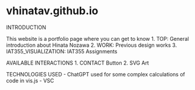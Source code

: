 # vhinatav.github.io


INTRODUCTION

This website is a portfolio page where you can get to know
    1. TOP: General introduction about Hinata Nozawa
    2. WORK: Previous design works
    3. IAT355_VISUALIZATION: IAT355 Assignments


AVAILABLE INTERACTIONS
    1. CONTACT Button
    2. SVG Art


TECHNOLOGIES USED
    - ChatGPT used for some complex calculations of code in vis.js
    - VSC